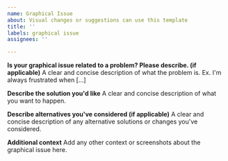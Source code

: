 ```yaml
---
name: Graphical Issue
about: Visual changes or suggestions can use this template
title: ''
labels: graphical issue
assignees: ''

---
```


**Is your graphical issue related to a problem? Please describe. (if applicable)**
A clear and concise description of what the problem is. Ex. I'm always frustrated when [...]

**Describe the solution you'd like**
A clear and concise description of what you want to happen.

**Describe alternatives you've considered (if applicable)**
A clear and concise description of any alternative solutions or changes you've considered.

**Additional context**
Add any other context or screenshots about the graphical issue here.
